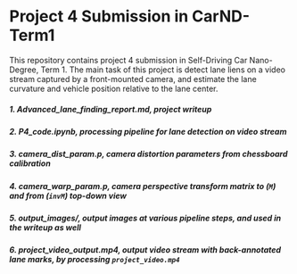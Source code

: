 # **Project 4 Submission in CarND-Term1**
This repository contains project 4 submission in Self-Driving Car Nano-Degree, Term 1. The main task of this project is detect lane liens on a video stream captured by a front-mounted camera, and estimate the lane curvature and vehicle position relative to the lane center.
##### 1. Advanced_lane_finding_report.md, project writeup
##### 2. P4_code.ipynb, processing pipeline for lane detection on video stream
##### 3. camera_dist_param.p, camera distortion parameters from chessboard calibration
##### 4. camera_warp_param.p, camera perspective transform matrix to (`M`) and from (`invM`) top-down view
##### 5. output_images/, output images at various pipeline steps, and used in the writeup as well
##### 6. project_video_output.mp4, output video stream with back-annotated lane marks, by processing `project_video.mp4`

